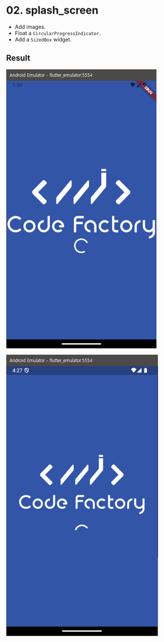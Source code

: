 # 02. splash_screen

- Add images.
- Float a `CircularProgressIndicator`.
- Add a `SizedBox` widget.



## Result

![image-20240918223947602](README.assets/image-20240918223947602.png)

![image-20240922012824314](README.assets/image-20240922012824314.png)